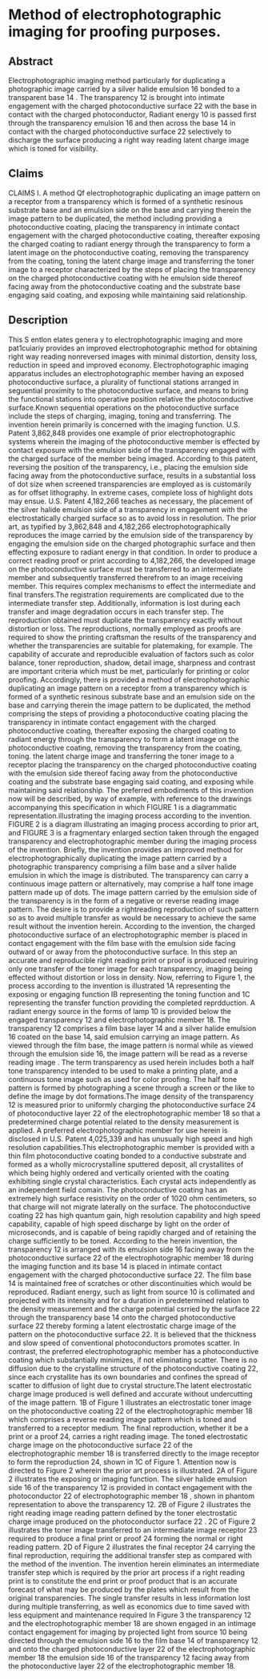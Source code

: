 # Method of electrophotographic imaging for proofing purposes.

## Abstract
Electrophotographic imaging method particularly for duplicating a photographic image carried by a silver halide emulsion 16 bonded to a transparent base 14 . The transparency 12 is brought into intimate engagement with the charged photoconductive surface 22 with the base in contact with the charged photoconductor, Radiant energy 10 is passed first through the transparency emulsion 16 and then across the base 14 in contact with the charged photoconductive surface 22 selectively to discharge the surface producing a right way reading latent charge image which is toned for visibility.

## Claims
CLAIMS I. A method Qf electrophotographic duplicating an image pattern on a receptor from a transparency which is formed of a synthetic resinous substrate base and an emulsion side on the base and carrying therein the image pattern to be duplicated, the method including providing a photoconductive coating, placing the transparency in intimate contact engagement with the charged photoconductive coating, thereafter exposing the charged coating to radiant energy through the transparency to form a latent image on the photoconductive coating, removing the transparency from the coating, toning the latent charge image and transferring the toner image to a receptor characterized by the steps of placing the transparency on the charged photoconductive coating with he emulsion side thereof facing away from the photoconductive coating and the substrate base engaging said coating, and exposing while maintaining said relationship.

## Description
This S entlon elates genera y to electrophotographic imaging and more pat1cuiariy provides an improved electrophotographic method for obtaining right way reading nonreversed images with minimal distortion, density loss, reduction in speed and improved economy. Electrophotographic imaging apparatus includes an electrophotographic member having an exposed photoconductive surface, a plurality of functional stations arranged in seguential proximity to the photoconductive surface, and means to bring the functional stations into operative position relative the photoconductive surface.Known sequential operations on the photoconductive surface include the steps of charging, imaging, toning and transferring. The invention herein primarily is concerned with the imaging function. U.S. Patent 3,862,848 provides one example of prior electrophotographic systems wherein the imaging of the photoconductive member is effected by contact exposure with the emulsion side of the transparency engaged with the charged surface of the member being imaged. According to this patent, reversing the position of the transparency, i.e., placing the emulsion side facing away from the photoconductive surface, results in a substantial loss of dot size when screened transparencies are employed as is customarily as for offset lithography. In extreme cases, complete loss of highlight dots may ensue. U.S. Patent 4,182,266 teaches as necessary, the placement of the silver halide emulsion side of a transparency in engagement with the electrostatically charged surface so as to avoid loss in resolution. The prior art, as typified by 3,862,848 and 4,182,266 electrophotographically reproduces the image carried by the emulsion side of the transparency by engaging the emulsion side on the charged photographic surface and then effecting exposure to radiant energy in that condition. In order to produce a correct reading proof or print according to 4,182,266, the developed image on the photoconductive surface must be transferred to an intermediate member and subsequently transferred therefrom to an image receiving member. This requires complex mechanisms to effect the intermediate and final transfers.The registration requirements are complicated due to the intermediate transfer step. Additionally, information is lost during each transfer and image degradation occurs in each transfer step. The reproduction obtained must duplicate the transparency exactly without distortion or loss. The reproductions, normally employed as proofs are required to show the printing craftsman the results of the transparency and whether the transparencies are suitable for platemaking, for example. The capability of accurate and reproducible evaluation of factors such as color balance, toner reproduction, shadow, detail image, sharpness and contrast are important criteria which must be met, particularly for printing or color proofing. Accordingly, there is provided a method of electrophotographic duplicating an image pattern on a receptor from a transparency which is formed of a synthetic resinous substrate base and an emulsion side on the base and carrying therein the image pattern to be duplicated, the method comprising the steps of providing a photoconductive coating placing the transparency in intimate contact engagement with the charged photoconductive coating, thereafter exposing the charged coating to radiant energy through the transparency to form a latent image on the photoconductive coating, removing the transparency from the coating, toning. the latent charge image and transferring the toner image to a receptor placing the transparency on the charged photoconductive coating with the emulsion side thereof facing away from the photoconductive coating and the substrate base engaging said coating, and exposing while maintaining said relationship. The preferred embodiments of this invention now will be described, by way of example, with reference to the drawings accompanying this specification in which FIGURE 1 is a diagrammatic representation.illustrating the imaging process according to the invention. FIGURE 2 is a diagram illustrating an imaging process according to prior art, and FIGURE 3 is a fragmentary enlarged section taken through the engaged transparency and electrophotographic member during the imaging process of the invention. Briefly, the invention provides an improved method for electrophotographically duplicating the image pattern carried by a photographic transparency comprising a film base and a silver halide emulsion in which the image is distributed. The transparency can carry a continuous image pattern or alternatively, may comprise a half tone image pattern made up of dots. The image pattern carried by the emulsion side of the transparency is in the form of a negative or reverse reading image pattern. The desire is to provide a rightreading reproduction of such pattern so as to avoid multiple transfer as would be necessary to achieve the same result without the invention herein. According to the invention, the charged photoconductive surface of an electrophotographic member is placed in contact engagement with the film base with the emulsion side facing outward of or away from the photoconductive surface. In this step an accurate and reproducible right reading print or proof is produced requiring only one transfer of the toner image for each transparency, imaging being effected without distortion or loss in density. Now, referring to Figure 1, the process according to the invention is illustrated 1A representing the exposing or engaging function IB representing the toning function and 1C representing the transfer function providing the completed reprdduction. A radiant energy source in the forms of lamp 10 is provided below the engaged transparency 12 and electrophotographic member 18. The transparency 12 comprises a film base layer 14 and a silver halide emulsion 16 coated on the base 14, said emulsion carrying an image pattern. As viewed through the film base, the image pattern is normal while as viewed through the emulsion side 16, the image pattern will be read as a reverse reading image . The term transparency as used herein includes both a half tone transparency intended to be used to make a printing plate, and a continuous tone image such as used for color proofing. The half tone pattern is formed by photographing a scene through a screen or the like to define the image by dot formations.The image density of the transparency 12 is measured prior to uniformly charging the photoconductive surface 24 of photoconductive layer 22 of the electrophotographic member 18 so that a predetermined charge potential related to the density measurement is applied. A preferred electrophotographic member for use herein is disclosed in U.S. Patent 4,025,339 and has unusually high speed and high resolution capabilities.This electrophotographic member is provided with a thin film photoconductive coating bonded to a conductive substrate and formed as a wholly microcrystalline sputtered deposit, all crystallites of which being highly ordered and vertically oriented with the coating exhibiting single crystal characteristics. Each crystal acts independently as an independent field comain. The photoconductive coating has an extremely high surface resistivity on the order of 1020 ohm centimeters, so that charge will not migrate laterally on the surface. The photoconductive coating 22 has high quantum gain, high resolution capability and high speed capability, capable of high speed discharge by light on the order of microseconds, and is capable of being rapidly charged and of retaining the charge sufficiently to be toned. According to the herein invention, the transparency 12 is arranged with its emulsion side 16 facing away from the photoconductive surface 22 of the electrophotographic member 18 during the imaging function and its base 14 is placed in intimate contact engagement with the charged photoconductive surface 22. The film base 14 is maintained free of scratches or other discontinuities which would be reproduced. Radiant energy, such as light from source 10 is collimated and projected with its intensity and for a duration in predetermined relation to the density measurement and the charge potential csrried by the surface 22 through the transparency base 14 onto the charged photoconductive surface 22 thereby forming a latent electrostatic charge image of the pattern on the photoconductive surface 22. It is believed that the thickness and slow speed of conventional photoconductors promotes scatter. In contrast, the preferred electrophotographic member has a photoconductive coating which substantially minimizes, if not eliminating scatter. There is no diffusion due to the crystalline structure of the photoconductive coating 22, since each crystallite has its own boundaries and confines the spread of scatter to diffusion of light due to crystal structure.The latent electrostatic charge image produced is well defined and accurate without undercutting of the image pattern. 1B of Figure 1 illustrates an electrostatic toner image on the photoconductive coating 22 of the electrophotographic member 18 which comprises a reverse reading image pattern which is toned and transferred to a receptor medium. The final reproduction, whether it be a print or a proof 24, carries a right reading image. The toned electrostatic charge image on the photoconductive surface 22 of the electrophotographic member 18 is transferred directly to the image receptor to form the reproduction 24, shown in 1C of Figure 1. Attention now is directed to Figure 2 wherein the prior art process is illustrated. 2A of Figure 2 illustrates the exposing or imaging function. The silver halide emulsion side 16 of the transparency 12 is provided in contact engagement with the photoconductor 22 of electrophotographic member 18 , shown in phantom representation to above the transparency 12. 2B of Figure 2 illustrates the right reading image reading pattern defined by the toner electrostatic charge image produced on the photoconductor surface 22 . 2C of Figure 2 illustrates the toner image transferred to an intermediate image receptor 23 required to produce a final print or proof 24 forming the normal or right reading pattern. 2D of Figure 2 illustrates the final receptor 24 carrying the final reproduction, requiring the additional transfer step as compared with the method of the invention. The invention herein eliminates an intermediate transfer step which is required by the prior art process if a right reading print is to constitute the end print or proof product that is an accurate forecast of what may be produced by the plates which result from the original transparencies. The single transfer results in less information lost during multiple transferring, as well as economics due to time saved with less equipment and maintenance required In Figure 3 the transparency 12 and the electrophotographic member 18 are shown engaged in an intimage contact engagement for imaging by projected light from source 10 being directed through the emulsion side 16 to the film base 14 of transparency 12 and onto the charged photoconductive layer 22 of the electrophotographic member 18 the emulsion side 16 of the transparency 12 facing away from the photoconductive layer 22 of the electrophotographic member 18.